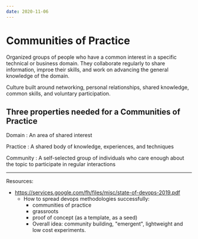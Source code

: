 ```yaml
---
date: 2020-11-06
---
```


# Communities of Practice

Organized groups of people who have a common interest in a specific technical or business domain.
They collaborate regularly to share information, improe their skills, and work on advancing the general knowledge of the domain.

Culture built around networking, personal relationships, shared knowledge, common skills, and voluntary participation.

## Three properties needed for a Communities of Practice

Domain
: An area of shared interest

Practice
: A shared body of knowledge, experiences, and techniques

Community
: A self-selected group of individuals who care enough about the topic to participate in regular interactions

---

Resources:

- <https://services.google.com/fh/files/misc/state-of-devops-2019.pdf>
  - How to spread devops methodologies successfully:
    - communities of practice
    - grassroots
    - proof of concept (as a template, as a seed)
    - Overall idea: community building, "emergent", lightweight and low cost experiments.
